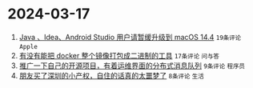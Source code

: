 # 2024-03-17

1. [Java 、Idea、Android Studio 用户请暂缓升级到 macOS 14.4](https://www.v2ex.com/t/1024389) `19条评论` `Apple`
1. [有没有能把 docker 整个镜像打包成二进制的工具](https://www.v2ex.com/t/1024405) `17条评论` `问与答`
1. [推广一下自己的开源项目，有着运维界面的分布式消息队列](https://www.v2ex.com/t/1024402) `9条评论` `程序员`
1. [朋友买了深圳的小产权，自住的话真的太噩梦了](https://www.v2ex.com/t/1024413) `8条评论` `生活`
